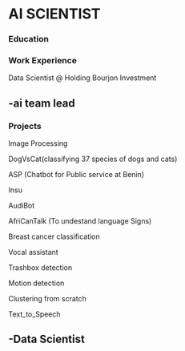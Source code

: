 # AI SCIENTIST 
### Education

### Work Experience 
Data Scientist @ Holding Bourjon Investment 

-ai team lead 
-

### Projects
Image Processing
  
DogVsCat(classifying 37 species of dogs and cats)

ASP (Chatbot for Public service at Benin) 

Insu

AudiBot

AfriCanTalk (To undestand language Signs)

Breast cancer classification

Vocal assistant

Trashbox detection

Motion detection

Clustering from scratch 

Text_to_Speech 




-Data Scientist 
-
